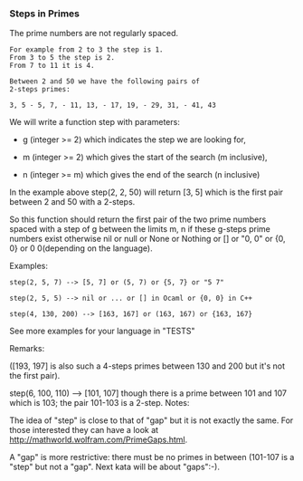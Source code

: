 ### Steps in Primes

The prime numbers are not regularly spaced. 
```
For example from 2 to 3 the step is 1. 
From 3 to 5 the step is 2. 
From 7 to 11 it is 4. 

Between 2 and 50 we have the following pairs of 
2-steps primes:

3, 5 - 5, 7, - 11, 13, - 17, 19, - 29, 31, - 41, 43
```
We will write a function step with parameters:

* g (integer >= 2) which indicates the step we are looking for,

* m (integer >= 2) which gives the start of the search (m inclusive),

* n (integer >= m) which gives the end of the search (n inclusive)

In the example above step(2, 2, 50) will return [3, 5] which is the first pair between 2 and 50 with a 2-steps.

So this function should return the first pair of the two prime numbers spaced with a step of g between the limits m, n if these g-steps prime numbers exist otherwise nil or null or None or Nothing or [] or "0, 0" or {0, 0} or 0 0(depending on the language).

Examples:
```
step(2, 5, 7) --> [5, 7] or (5, 7) or {5, 7} or "5 7"

step(2, 5, 5) --> nil or ... or [] in Ocaml or {0, 0} in C++

step(4, 130, 200) --> [163, 167] or (163, 167) or {163, 167}
```
See more examples for your language in "TESTS"

Remarks:

([193, 197] is also such a 4-steps primes between 130 and 200 but it's not the first pair).

step(6, 100, 110) --> [101, 107] though there is a prime between 101 and 107 which is 103; the pair 101-103 is a 2-step.
Notes:

The idea of "step" is close to that of "gap" but it is not exactly the same. For those interested they can have a look at http://mathworld.wolfram.com/PrimeGaps.html.

A "gap" is more restrictive: there must be no primes in between (101-107 is a "step" but not a "gap". Next kata will be about "gaps":-).

